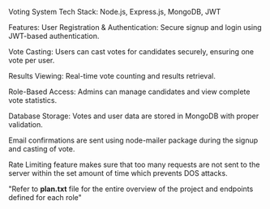 Voting System
Tech Stack: Node.js, Express.js, MongoDB, JWT

Features:
User Registration & Authentication: Secure signup and login using JWT-based authentication.

Vote Casting: Users can cast votes for candidates securely, ensuring one vote per user.

Results Viewing: Real-time vote counting and results retrieval.

Role-Based Access: Admins can manage candidates and view complete vote statistics.

Database Storage: Votes and user data are stored in MongoDB with proper validation.

Email confirmations are sent using node-mailer package during the signup and casting of vote.

Rate Limiting feature makes sure that too many requests are not sent to the server within the set amount of time which prevents DOS attacks.

"Refer to **plan.txt** file for the entire overview of the project and endpoints defined for each role"
